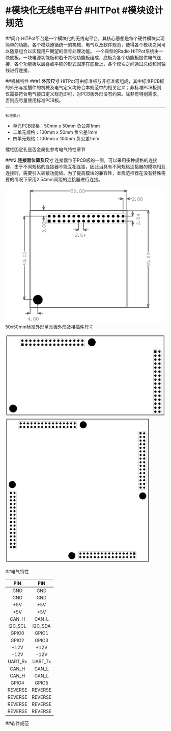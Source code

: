 #模块化无线电平台
#HITPot
#模块设计规范
==============

##简介
HITPot平台是一个模块化的无线电平台，其核心思想是每个硬件模块实现简单的功能，各个模块遵循统一的机械、电气以及软件规范，使得各个模块之间可以随意组合以实现用户期望的信号处理功能。
一个典型的Radio HITPot系统由一块底板，一块电源功能板和若干其他功能板组成，底板为各个功能板提供电气连接，各个功能板以层叠或平铺的形式固定在底板上，各个模块之间通过总线和同轴线进行连接。


##机械特性
###1.**外形尺寸**
HITPot可由标准板与非标准板组成，其中标准PCB板的外形与接插件的机械及电气定义均符合本规范中的相关定义；非标准PCB板则仅需要符合电气接口定义规范即可，对PCB板外形没有约束。除非有特别需求，否则应尽量使用标准PCB板。

***
	标准单元
- 单元PCB规格：50mm x 50mm 负公差1mm
- 二单元规格：100mm x 50mm 负公差1mm
- 四单元规格：100mm x 100mm 负公差1mm

螺柱固定孔是否金属化参考电气特性章节



###2.**连接器位置及尺寸**
连接器位于PCB板的一侧，可以采用多种规格的连接器，由于不同规格的连接器不能互相连接，因此当具有不同规格连接器的模块相互连接时，需要引入转接功能板。为了提高模块的兼容性，本规范推荐在没有特殊需要的情况下采用2.54mm间距的连接器进行连接。

![50x50mm标准外形单元板外形及接插件尺寸](https://raw.githubusercontent.com/miluoalbert/HITPot/master/Documents/Structure.png)
50x50mm标准外形单元板外形及接插件尺寸

![](https://raw.githubusercontent.com/miluoalbert/HITPot/master/Documents/Structure2.png)
![](https://raw.githubusercontent.com/miluoalbert/HITPot/master/Documents/Structure3.png)



##电气特性

| PIN     | PIN     |
|:-------:|:-------:|
| GND     | GND     |
| GND     | GND     |
| +5V     | +5V     |
| +5V     | +5V     |
| CAN_H   | CAN_L   |
| I2C_SCL | I2C_SDA |
| GPIO0   | GPIO1   |
| GPIO2   | GPIO3   |
| +12V    | +12V    |
| -12V    | -12V    |
| UART_Rx | UART_Tx |
| CAN_H   | CAN_L   |
| CAN_H   | CAN_L   |
| GPIO4   | GPIO5   |
| REVERSE | REVERSE |
| REVERSE | REVERSE |
| REVERSE | REVERSE |
| REVERSE | REVERSE |



##软件规范

